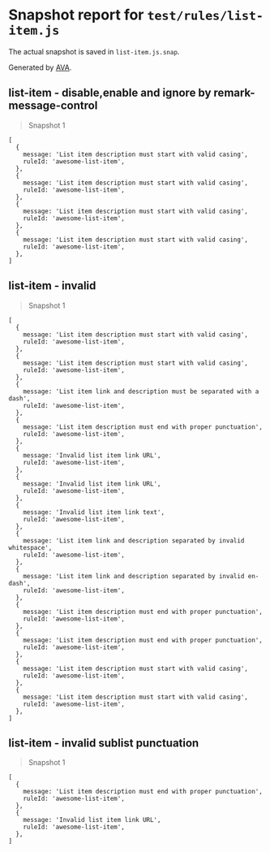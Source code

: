 # Snapshot report for `test/rules/list-item.js`

The actual snapshot is saved in `list-item.js.snap`.

Generated by [AVA](https://ava.li).

## list-item - disable,enable and ignore by remark-message-control

> Snapshot 1

    [
      {
        message: 'List item description must start with valid casing',
        ruleId: 'awesome-list-item',
      },
      {
        message: 'List item description must start with valid casing',
        ruleId: 'awesome-list-item',
      },
      {
        message: 'List item description must start with valid casing',
        ruleId: 'awesome-list-item',
      },
      {
        message: 'List item description must start with valid casing',
        ruleId: 'awesome-list-item',
      },
    ]

## list-item - invalid

> Snapshot 1

    [
      {
        message: 'List item description must start with valid casing',
        ruleId: 'awesome-list-item',
      },
      {
        message: 'List item description must start with valid casing',
        ruleId: 'awesome-list-item',
      },
      {
        message: 'List item link and description must be separated with a dash',
        ruleId: 'awesome-list-item',
      },
      {
        message: 'List item description must end with proper punctuation',
        ruleId: 'awesome-list-item',
      },
      {
        message: 'Invalid list item link URL',
        ruleId: 'awesome-list-item',
      },
      {
        message: 'Invalid list item link URL',
        ruleId: 'awesome-list-item',
      },
      {
        message: 'Invalid list item link text',
        ruleId: 'awesome-list-item',
      },
      {
        message: 'List item link and description separated by invalid whitespace',
        ruleId: 'awesome-list-item',
      },
      {
        message: 'List item link and description separated by invalid en-dash',
        ruleId: 'awesome-list-item',
      },
      {
        message: 'List item description must end with proper punctuation',
        ruleId: 'awesome-list-item',
      },
      {
        message: 'List item description must end with proper punctuation',
        ruleId: 'awesome-list-item',
      },
      {
        message: 'List item description must start with valid casing',
        ruleId: 'awesome-list-item',
      },
      {
        message: 'List item description must start with valid casing',
        ruleId: 'awesome-list-item',
      },
    ]

## list-item - invalid sublist punctuation

> Snapshot 1

    [
      {
        message: 'List item description must end with proper punctuation',
        ruleId: 'awesome-list-item',
      },
      {
        message: 'Invalid list item link URL',
        ruleId: 'awesome-list-item',
      },
    ]
